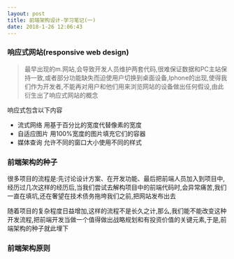 ```yaml
---
layout: post
title: 前端架构设计-学习笔记(一)
date: 2018-1-26 12:06:43
---
```


### 响应式网站(responsive web design)

> 最早出现的m.网站,会导致开发人员维护两套代码,很难保证数据和PC主站保持一致,或者部分功能缺失而迫使用户切换到桌面设备,Iphone的出现,使得我们作为开发者,不能再对用户和他们用来浏览网站的设备做出任何假设,由此衍生出了响应式网站的概念

响应式包含以下内容
- 流式网络
  用基于百分比的宽度代替像素的宽度
- 自适应图片
  用100%宽度的图片填充它们的容器
- 媒体查询
  允许不同的窗口大小使用不同的样式

### 前端架构的种子

很多项目的流程是:先讨论设计方案、在开发功能、最后把前端人员加入到项目中,经历过几次这样的经历后,当我们尝试去解构项目中的前端代码时,会异常痛苦,我们一直在填坑,还在奢望在技术债务拖垮我们之前,把网站发布出去

随着项目的复杂程度日益增加,这样的流程不是长久之计,那么,我们能不能改变这种开发流程,把前端开发当做一个值得做出战略规划和有投资价值的关键元素,于是,前端架构的种子就此埋下

### 前端架构原则
